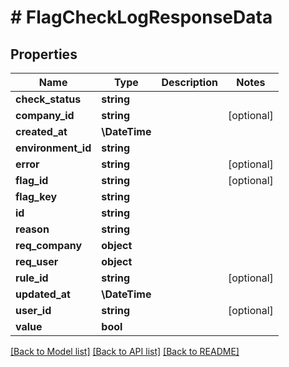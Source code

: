 # # FlagCheckLogResponseData

## Properties

Name | Type | Description | Notes
------------ | ------------- | ------------- | -------------
**check_status** | **string** |  |
**company_id** | **string** |  | [optional]
**created_at** | **\DateTime** |  |
**environment_id** | **string** |  |
**error** | **string** |  | [optional]
**flag_id** | **string** |  | [optional]
**flag_key** | **string** |  |
**id** | **string** |  |
**reason** | **string** |  |
**req_company** | **object** |  |
**req_user** | **object** |  |
**rule_id** | **string** |  | [optional]
**updated_at** | **\DateTime** |  |
**user_id** | **string** |  | [optional]
**value** | **bool** |  |

[[Back to Model list]](../../README.md#models) [[Back to API list]](../../README.md#endpoints) [[Back to README]](../../README.md)
